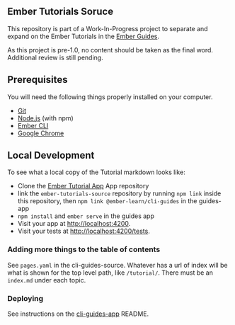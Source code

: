 ## Ember Tutorials Soruce

This repository is part of a Work-In-Progress project to separate and expand on the Ember Tutorials in the [Ember Guides](https://guides.emberjs.com).

As this project is pre-1.0, no content should be taken as the final word. Additional review is still pending.

## Prerequisites

You will need the following things properly installed on your computer.

* [Git](https://git-scm.com/)
* [Node.js](https://nodejs.org/) (with npm)
* [Ember CLI](https://ember-cli.com/)
* [Google Chrome](https://google.com/chrome/)

## Local Development

To see what a local copy of the Tutorial markdown looks like:

* Clone the [Ember Tutorial App](https://github.com/ember-learn/tutorial-app) App repository
* link the `ember-tutorials-source` repository by running `npm link` inside this repository, then `npm link @ember-learn/cli-guides` in the guides-app
* `npm install` and `ember serve` in the guides app
* Visit your app at [http://localhost:4200](http://localhost:4200).
* Visit your tests at [http://localhost:4200/tests](http://localhost:4200/tests).

### Adding more things to the table of contents

See `pages.yaml` in the cli-guides-source. Whatever has a url of index will be what is shown for the top level path, like `/tutorial/`. There must be an `index.md` under each topic.

### Deploying

See instructions on the [cli-guides-app](https://github.com/ember-learn/cli-guides-source) README.

